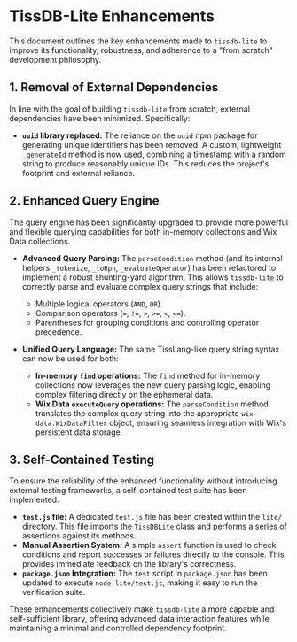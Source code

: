 # TissDB-Lite Enhancements

This document outlines the key enhancements made to `tissdb-lite` to improve its functionality, robustness, and adherence to a "from scratch" development philosophy.

## 1. Removal of External Dependencies

In line with the goal of building `tissdb-lite` from scratch, external dependencies have been minimized. Specifically:

*   **`uuid` library replaced:** The reliance on the `uuid` npm package for generating unique identifiers has been removed. A custom, lightweight `_generateId` method is now used, combining a timestamp with a random string to produce reasonably unique IDs. This reduces the project's footprint and external reliance.

## 2. Enhanced Query Engine

The query engine has been significantly upgraded to provide more powerful and flexible querying capabilities for both in-memory collections and Wix Data collections.

*   **Advanced Query Parsing:** The `parseCondition` method (and its internal helpers `_tokenize`, `_toRpn`, `_evaluateOperator`) has been refactored to implement a robust shunting-yard algorithm. This allows `tissdb-lite` to correctly parse and evaluate complex query strings that include:
    *   Multiple logical operators (`AND`, `OR`).
    *   Comparison operators (`=`, `!=`, `>`, `>=`, `<`, `<=`).
    *   Parentheses for grouping conditions and controlling operator precedence.

*   **Unified Query Language:** The same TissLang-like query string syntax can now be used for both:
    *   **In-memory `find` operations:** The `find` method for in-memory collections now leverages the new query parsing logic, enabling complex filtering directly on the ephemeral data.
    *   **Wix Data `executeQuery` operations:** The `parseCondition` method translates the complex query string into the appropriate `wix-data.WixDataFilter` object, ensuring seamless integration with Wix's persistent data storage.

## 3. Self-Contained Testing

To ensure the reliability of the enhanced functionality without introducing external testing frameworks, a self-contained test suite has been implemented.

*   **`test.js` file:** A dedicated `test.js` file has been created within the `lite/` directory. This file imports the `TissDBLite` class and performs a series of assertions against its methods.
*   **Manual Assertion System:** A simple `assert` function is used to check conditions and report successes or failures directly to the console. This provides immediate feedback on the library's correctness.
*   **`package.json` Integration:** The `test` script in `package.json` has been updated to execute `node lite/test.js`, making it easy to run the verification suite.

These enhancements collectively make `tissdb-lite` a more capable and self-sufficient library, offering advanced data interaction features while maintaining a minimal and controlled dependency footprint.
